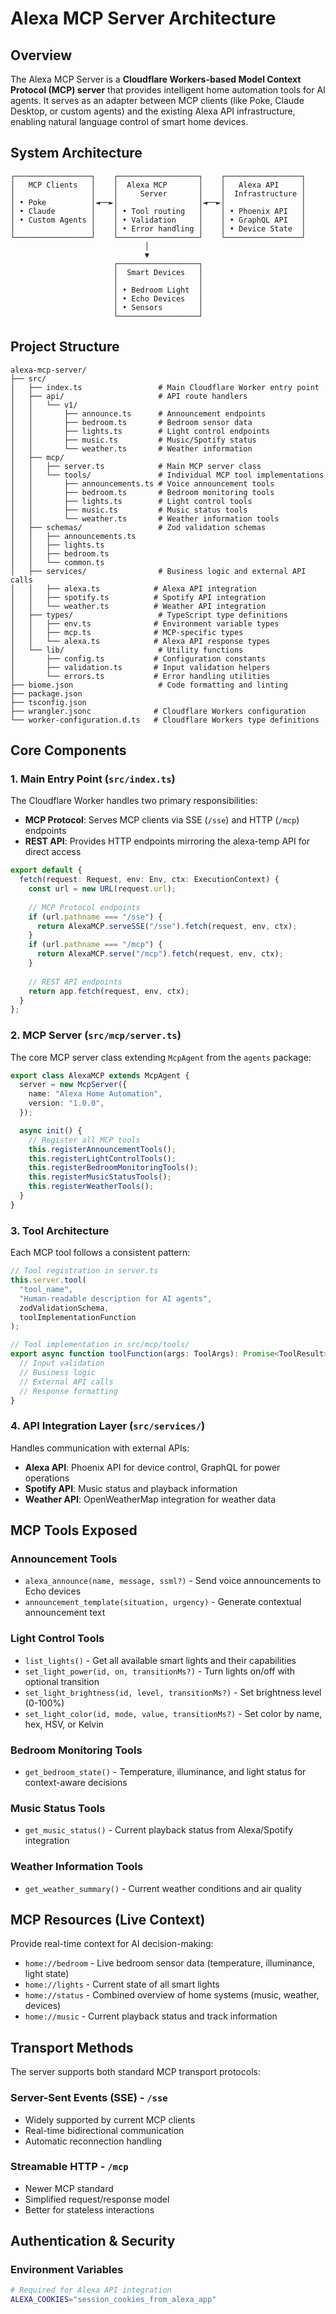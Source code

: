 # Alexa MCP Server Architecture

## Overview

The Alexa MCP Server is a **Cloudflare Workers-based Model Context Protocol (MCP) server** that provides intelligent home automation tools for AI agents. It serves as an adapter between MCP clients (like Poke, Claude Desktop, or custom agents) and the existing Alexa API infrastructure, enabling natural language control of smart home devices.

## System Architecture

```
┌─────────────────┐    ┌──────────────────┐    ┌─────────────────┐
│   MCP Clients   │    │  Alexa MCP       │    │   Alexa API     │
│                 │    │     Server       │    │  Infrastructure │
│ • Poke          │◄──►│                  │◄──►│                 │
│ • Claude        │    │ • Tool routing   │    │ • Phoenix API   │
│ • Custom Agents │    │ • Validation     │    │ • GraphQL API   │
│                 │    │ • Error handling │    │ • Device State  │
└─────────────────┘    └──────────────────┘    └─────────────────┘
                              │
                              ▼
                       ┌──────────────────┐
                       │  Smart Devices   │
                       │                  │
                       │ • Bedroom Light  │
                       │ • Echo Devices   │
                       │ • Sensors        │
                       └──────────────────┘
```

## Project Structure

```
alexa-mcp-server/
├── src/
│   ├── index.ts                 # Main Cloudflare Worker entry point
│   ├── api/                     # API route handlers
│   │   └── v1/
│   │       ├── announce.ts      # Announcement endpoints
│   │       ├── bedroom.ts       # Bedroom sensor data
│   │       ├── lights.ts        # Light control endpoints
│   │       ├── music.ts         # Music/Spotify status
│   │       └── weather.ts       # Weather information
│   ├── mcp/
│   │   ├── server.ts            # Main MCP server class
│   │   └── tools/               # Individual MCP tool implementations
│   │       ├── announcements.ts # Voice announcement tools
│   │       ├── bedroom.ts       # Bedroom monitoring tools
│   │       ├── lights.ts        # Light control tools
│   │       ├── music.ts         # Music status tools
│   │       └── weather.ts       # Weather information tools
│   ├── schemas/                 # Zod validation schemas
│   │   ├── announcements.ts
│   │   ├── lights.ts
│   │   ├── bedroom.ts
│   │   └── common.ts
│   ├── services/                # Business logic and external API calls
│   │   ├── alexa.ts            # Alexa API integration
│   │   ├── spotify.ts          # Spotify API integration
│   │   └── weather.ts          # Weather API integration
│   ├── types/                   # TypeScript type definitions
│   │   ├── env.ts              # Environment variable types
│   │   ├── mcp.ts              # MCP-specific types
│   │   └── alexa.ts            # Alexa API response types
│   └── lib/                     # Utility functions
│       ├── config.ts           # Configuration constants
│       ├── validation.ts       # Input validation helpers
│       └── errors.ts           # Error handling utilities
├── biome.json                   # Code formatting and linting
├── package.json
├── tsconfig.json
├── wrangler.jsonc              # Cloudflare Workers configuration
└── worker-configuration.d.ts   # Cloudflare Workers type definitions
```

## Core Components

### 1. Main Entry Point (`src/index.ts`)

The Cloudflare Worker handles two primary responsibilities:
- **MCP Protocol**: Serves MCP clients via SSE (`/sse`) and HTTP (`/mcp`) endpoints
- **REST API**: Provides HTTP endpoints mirroring the alexa-temp API for direct access

```typescript
export default {
  fetch(request: Request, env: Env, ctx: ExecutionContext) {
    const url = new URL(request.url);
    
    // MCP Protocol endpoints
    if (url.pathname === "/sse") {
      return AlexaMCP.serveSSE("/sse").fetch(request, env, ctx);
    }
    if (url.pathname === "/mcp") {
      return AlexaMCP.serve("/mcp").fetch(request, env, ctx);
    }
    
    // REST API endpoints
    return app.fetch(request, env, ctx);
  }
};
```

### 2. MCP Server (`src/mcp/server.ts`)

The core MCP server class extending `McpAgent` from the `agents` package:

```typescript
export class AlexaMCP extends McpAgent {
  server = new McpServer({
    name: "Alexa Home Automation",
    version: "1.0.0",
  });

  async init() {
    // Register all MCP tools
    this.registerAnnouncementTools();
    this.registerLightControlTools();
    this.registerBedroomMonitoringTools();
    this.registerMusicStatusTools();
    this.registerWeatherTools();
  }
}
```

### 3. Tool Architecture

Each MCP tool follows a consistent pattern:

```typescript
// Tool registration in server.ts
this.server.tool(
  "tool_name",
  "Human-readable description for AI agents",
  zodValidationSchema,
  toolImplementationFunction
);

// Tool implementation in src/mcp/tools/
export async function toolFunction(args: ToolArgs): Promise<ToolResult> {
  // Input validation
  // Business logic
  // External API calls
  // Response formatting
}
```

### 4. API Integration Layer (`src/services/`)

Handles communication with external APIs:

- **Alexa API**: Phoenix API for device control, GraphQL for power operations
- **Spotify API**: Music status and playback information
- **Weather API**: OpenWeatherMap integration for weather data

## MCP Tools Exposed

### Announcement Tools
- `alexa_announce(name, message, ssml?)` - Send voice announcements to Echo devices
- `announcement_template(situation, urgency)` - Generate contextual announcement text

### Light Control Tools
- `list_lights()` - Get all available smart lights and their capabilities
- `set_light_power(id, on, transitionMs?)` - Turn lights on/off with optional transition
- `set_light_brightness(id, level, transitionMs?)` - Set brightness level (0-100%)
- `set_light_color(id, mode, value, transitionMs?)` - Set color by name, hex, HSV, or Kelvin

### Bedroom Monitoring Tools
- `get_bedroom_state()` - Temperature, illuminance, and light status for context-aware decisions

### Music Status Tools
- `get_music_status()` - Current playback status from Alexa/Spotify integration

### Weather Information Tools
- `get_weather_summary()` - Current weather conditions and air quality

## MCP Resources (Live Context)

Provide real-time context for AI decision-making:

- `home://bedroom` - Live bedroom sensor data (temperature, illuminance, light state)
- `home://lights` - Current state of all smart lights
- `home://status` - Combined overview of home systems (music, weather, devices)
- `home://music` - Current playback status and track information

## Transport Methods

The server supports both standard MCP transport protocols:

### Server-Sent Events (SSE) - `/sse`
- Widely supported by current MCP clients
- Real-time bidirectional communication
- Automatic reconnection handling

### Streamable HTTP - `/mcp`
- Newer MCP standard
- Simplified request/response model
- Better for stateless interactions

## Authentication & Security

### Environment Variables
```bash
# Required for Alexa API integration
ALEXA_COOKIES="session_cookies_from_alexa_app"
